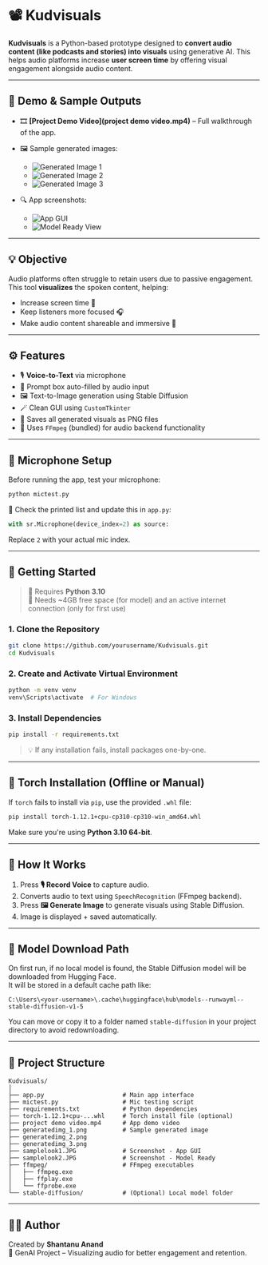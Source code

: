 
# 📽️ Kudvisuals

**Kudvisuals** is a Python-based prototype designed to **convert audio content (like podcasts and stories) into visuals** using generative AI. This helps audio platforms increase **user screen time** by offering visual engagement alongside audio content.

---

## 📸 Demo & Sample Outputs

- 🎞️ **[Project Demo Video](project demo video.mp4)** – Full walkthrough of the app.
- 🖼️ Sample generated images:
  - ![Generated Image 1](generatedimg_1.png)
  - ![Generated Image 2](generatedimg_2.png)
  - ![Generated Image 3](generatedimg_3.png)

- 🔍 App screenshots:
  - ![App GUI](samplelook1.JPG)
  - ![Model Ready View](samplelook2.JPG)

---

## 💡 Objective

Audio platforms often struggle to retain users due to passive engagement. This tool **visualizes** the spoken content, helping:
- Increase screen time 📱
- Keep listeners more focused 🎧
- Make audio content shareable and immersive 📡

---

## ⚙️ Features

- 🎙️ **Voice-to-Text** via microphone
- 📝 Prompt box auto-filled by audio input
- 🖼️ Text-to-Image generation using Stable Diffusion
- 🪄 Clean GUI using `CustomTkinter`
- 💾 Saves all generated visuals as PNG files
- 🔧 Uses `FFmpeg` (bundled) for audio backend functionality

---

## 🧪 Microphone Setup

Before running the app, test your microphone:

```bash
python mictest.py
```

🔎 Check the printed list and update this in `app.py`:

```python
with sr.Microphone(device_index=2) as source:
```

Replace `2` with your actual mic index.

---

## 🚀 Getting Started

> 📌 Requires **Python 3.10**  
> 💾 Needs ~4GB free space (for model) and an active internet connection (only for first use)

### 1. Clone the Repository

```bash
git clone https://github.com/yourusername/Kudvisuals.git
cd Kudvisuals
```

### 2. Create and Activate Virtual Environment

```bash
python -m venv venv
venv\Scripts\activate  # For Windows
```

### 3. Install Dependencies

```bash
pip install -r requirements.txt
```

> 💡 If any installation fails, install packages one-by-one.

---

## 🧨 Torch Installation (Offline or Manual)

If `torch` fails to install via `pip`, use the provided `.whl` file:

```bash
pip install torch-1.12.1+cpu-cp310-cp310-win_amd64.whl
```

Make sure you're using **Python 3.10 64-bit**.

---

## 🧠 How It Works

1. Press **🎙️ Record Voice** to capture audio.
2. Converts audio to text using `SpeechRecognition` (FFmpeg backend).
3. Press **🖼️ Generate Image** to generate visuals using Stable Diffusion.
4. Image is displayed + saved automatically.

---

## 📂 Model Download Path

On first run, if no local model is found, the Stable Diffusion model will be downloaded from Hugging Face.  
It will be stored in a default cache path like:

```
C:\Users\<your-username>\.cache\huggingface\hub\models--runwayml--stable-diffusion-v1-5
```

You can move or copy it to a folder named `stable-diffusion` in your project directory to avoid redownloading.

---

## 📁 Project Structure

```
Kudvisuals/
│
├── app.py                      # Main app interface
├── mictest.py                  # Mic testing script
├── requirements.txt            # Python dependencies
├── torch-1.12.1+cpu-...whl     # Torch install file (optional)
├── project demo video.mp4      # App demo video
├── generatedimg_1.png          # Sample generated image
├── generatedimg_2.png
├── generatedimg_3.png
├── samplelook1.JPG             # Screenshot - App GUI
├── samplelook2.JPG             # Screenshot - Model Ready
├── ffmpeg/                     # FFmpeg executables
│   ├── ffmpeg.exe
│   ├── ffplay.exe
│   └── ffprobe.exe
└── stable-diffusion/           # (Optional) Local model folder
```

---

## 👨‍💻 Author

Created by **Shantanu Anand**  
🎯 GenAI Project – Visualizing audio for better engagement and retention.
